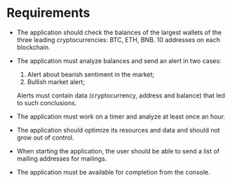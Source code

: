 # Requirements

- The application should check the balances of the largest wallets of the three leading cryptocurrencies: BTC, ETH, BNB. 10 addresses on each blockchain.
- The application must analyze balances and send an alert in two cases:
    1. Alert about bearish sentiment in the market;
    2. Bullish market alert;
   
    Alerts must contain data (cryptocurrency, address and balance) that led to such conclusions.
- The application must work on a timer and analyze at least once an hour.
- The application should optimize its resources and data and should not grow out of control.
- When starting the application, the user should be able to send a list of mailing addresses for mailings.
- The application must be available for completion from the console.
